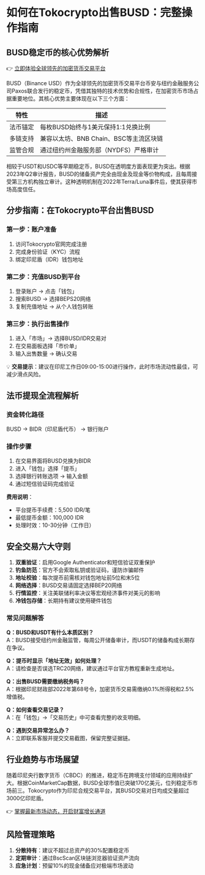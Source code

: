# 如何在Tokocrypto出售BUSD：完整操作指南

## BUSD稳定币的核心优势解析

👉 [立即体验全球领先的加密货币交易平台](https://bit.ly/okx_welcome)

BUSD（Binance USD）作为全球领先的加密货币交易平台币安与纽约金融服务公司Paxos联合发行的稳定币，凭借其独特的技术优势和合规性，在加密货币市场占据重要地位。其核心优势主要体现在以下三个方面：

| 特性 | 描述 |
|------|------|
| 法币锚定 | 每枚BUSD始终与1美元保持1:1兑换比例 |
| 多链支持 | 兼容以太坊、BNB Chain、BSC等主流区块链 |
| 监管合规 | 通过纽约州金融服务部（NYDFS）严格审计 |

相较于USDT和USDC等早期稳定币，BUSD在透明度方面表现更为突出。根据2023年Q2审计报告，BUSD的储备资产完全由现金及现金等价物构成，且每周接受第三方机构独立审计。这种透明机制在2022年Terra/Luna事件后，使其获得市场高度信任。

## 分步指南：在Tokocrypto平台出售BUSD

### 第一步：账户准备
1. 访问Tokocrypto官网完成注册
2. 完成身份验证（KYC）流程
3. 绑定印尼盾（IDR）钱包地址

### 第二步：充值BUSD到平台
1. 登录账户 → 点击「钱包」
2. 搜索BUSD → 选择BEPS20网络
3. 复制充值地址 → 从个人钱包转账

### 第三步：执行出售操作
1. 进入「市场」→ 选择BUSD/IDR交易对
2. 在交易面板选择「市价单」
3. 输入出售数量 → 确认交易

💡 **交易提示**：建议在印尼工作日09:00-15:00进行操作，此时市场流动性最佳，可减少滑点风险。

## 法币提现全流程解析

### 资金转化路径
BUSD → BIDR（印尼盾代币） → 银行账户

### 操作步骤
1. 在交易界面将BUSD兑换为BIDR
2. 进入「钱包」选择「提币」
3. 选择银行转账选项 → 输入金额
4. 通过短信验证码完成验证

**费用说明**：
- 平台提币手续费：5,500 IDR/笔
- 最低提币金额：100,000 IDR
- 处理时效：10-30分钟（工作日）

## 安全交易六大守则

1. **双重验证**：启用Google Authenticator和短信验证双重保护
2. **钓鱼防范**：官方不会索取私钥或验证码，谨防诈骗邮件
3. **地址校验**：每次提币前需核对钱包地址前5位和末5位
4. **网络选择**：BUSD交易请固定选择BEP20网络
5. **行情监控**：关注美联储利率决议等宏观经济事件对美元的影响
6. **冷钱包存储**：长期持有建议使用硬件钱包

### 常见问题解答

**Q：BUSD和USDT有什么本质区别？**  
A：BUSD接受纽约州金融监管，每周公开储备审计，而USDT的储备构成长期存在争议。

**Q：提币时显示「地址无效」如何处理？**  
A：请检查是否误选TRC20网络，建议通过平台官方教程重新生成地址。

**Q：出售BUSD需要缴纳税务吗？**  
A：根据印尼财政部2022年第68号令，加密货币交易需缴纳0.1%所得税和2.5%增值税。

**Q：如何查看交易记录？**  
A：在「钱包」→「交易历史」中可查看完整的收支明细。

**Q：遇到交易异常怎么办？**  
A：立即联系客服并提交交易截图，保留完整证据链。

## 行业趋势与市场展望

随着印尼央行数字货币（CBDC）的推进，稳定币在跨境支付领域的应用持续扩大。根据CoinMarketCap数据，BUSD全球市值已突破170亿美元，位列稳定币市场前三。Tokocrypto作为印尼合规交易平台，其BUSD交易对日均成交量超过3000亿印尼盾。

👉 [掌握最新市场动态，开启财富增长通道](https://bit.ly/okx_welcome)

## 风险管理策略

1. **分散持有**：建议不超过总资产的30%配置稳定币
2. **定期审计**：通过BscScan区块链浏览器验证资产流向
3. **应急计划**：预留10%的现金储备应对极端市场波动
